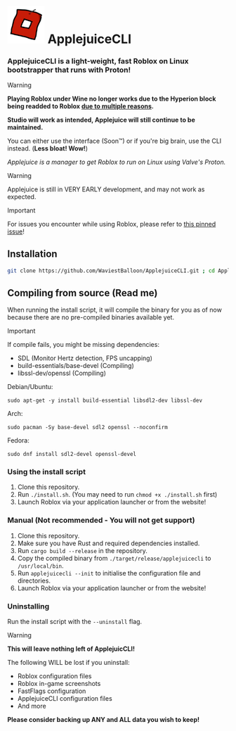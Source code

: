 # <img src="assets/crudejuice.png" width=85px> ApplejuiceCLI
### ApplejuiceCLI is a light-weight, fast Roblox on Linux bootstrapper that runs with Proton!

> [!WARNING]
> **Playing Roblox under Wine no longer works due to the Hyperion block being readded to Roblox [due to multiple reasons](https://devforum.roblox.com/t/why-isnt-hyperion-an-anti-cheat/2840095/33?u=waviestballoon).**
>
> **Studio will work as intended, Applejuice will still continue to be maintained.**

You can either use the interface (Soon™) or if you're big brain, use the CLI instead. (**Less bloat! Wow!**)

*Applejuice is a manager to get Roblox to run on Linux using Valve's Proton.*

> [!WARNING]
> Applejuice is still in VERY EARLY development, and may not work as expected.

> [!IMPORTANT]
> For issues you encounter while using Roblox, please refer to [this pinned issue](https://github.com/WaviestBalloon/ApplejuiceCLI/issues/1)!

## Installation

```bash
git clone https://github.com/WaviestBalloon/ApplejuiceCLI.git ; cd ApplejuiceCLI ; chmod +x ./install.sh ; bash ./install.sh
```

## Compiling from source (Read me)

When running the install script, it will compile the binary for you as of now because there are no pre-compiled binaries available yet.

> [!IMPORTANT]
> If compile fails, you might be missing dependencies: 
> - SDL (Monitor Hertz detection, FPS uncapping)
> - build-essentials/base-devel (Compiling)
> - libssl-dev/openssl (Compiling)
>
> Debian/Ubuntu: 
> ```
> sudo apt-get -y install build-essential libsdl2-dev libssl-dev
> ```
> Arch: 
> ```
> sudo pacman -Sy base-devel sdl2 openssl --noconfirm
> ```
> Fedora:
> ```
> sudo dnf install sdl2-devel openssl-devel
> ```

### Using the install script

1. Clone this repository.
2. Run `./install.sh`. (You may need to run `chmod +x ./install.sh` first)
3. Launch Roblox via your application launcher or from the website!

### Manual (Not recommended - You will not get support)

1. Clone this repository.
2. Make sure you have Rust and required dependencies installed.
3. Run `cargo build --release` in the repository.
4. Copy the compiled binary from `./target/release/applejuicecli` to `/usr/local/bin`.
5. Run `applejuicecli --init` to initialise the configuration file and directories.
6. Launch Roblox via your application launcher or from the website!

### Uninstalling

Run the install script with the `--uninstall` flag.

> [!WARNING]
> **This will leave nothing left of ApplejuicCLI!**
> 
> The following WILL be lost if you uninstall:
> - Roblox configuration files
> - Roblox in-game screenshots
> - FastFlags configuration
> - ApplejuiceCLI configuration files
> - And more
> 
> **Please consider backing up ANY and ALL data you wish to keep!**
